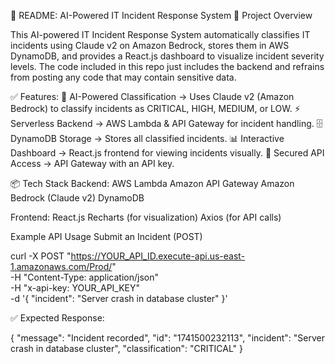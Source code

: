 📜 README: AI-Powered IT Incident Response System
🚀 Project Overview

This AI-powered IT Incident Response System automatically classifies IT incidents using Claude v2 on Amazon Bedrock, stores them in AWS DynamoDB, and provides a React.js dashboard to visualize incident severity levels.
The code included in this repo just includes the backend and refrains from posting any code that may contain sensitive data. 

✅ Features:
    🧠 AI-Powered Classification → Uses Claude v2 (Amazon Bedrock) to classify incidents as CRITICAL, HIGH, MEDIUM, or LOW.
    ⚡️ Serverless Backend → AWS Lambda & API Gateway for incident handling.
    🗄️ DynamoDB Storage → Stores all classified incidents.
    📊 Interactive Dashboard → React.js frontend for viewing incidents visually.
    🔑 Secured API Access → API Gateway with an API key.

📦 Tech Stack
Backend:
    AWS Lambda
    Amazon API Gateway
    Amazon Bedrock (Claude v2)
    DynamoDB

Frontend:
    React.js
    Recharts (for visualization)
    Axios (for API calls)




Example API Usage
Submit an Incident (POST)

curl -X POST "https://YOUR_API_ID.execute-api.us-east-1.amazonaws.com/Prod/" \
     -H "Content-Type: application/json" \
     -H "x-api-key: YOUR_API_KEY" \
     -d '{ "incident": "Server crash in database cluster" }'

✅ Expected Response:

{
  "message": "Incident recorded",
  "id": "1741500232113",
  "incident": "Server crash in database cluster",
  "classification": "CRITICAL"
}

